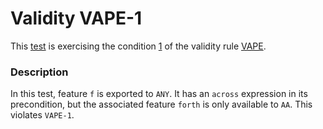 # Validity VAPE-1

This [test](.) is exercising the condition [1](../Readme.md) of the validity rule [VAPE](../../vape/Readme.md).

### Description

In this test, feature `f` is exported to `ANY`. It has an `across` expression in its precondition, but the associated feature `forth` is only available to `AA`. This violates `VAPE-1`.
